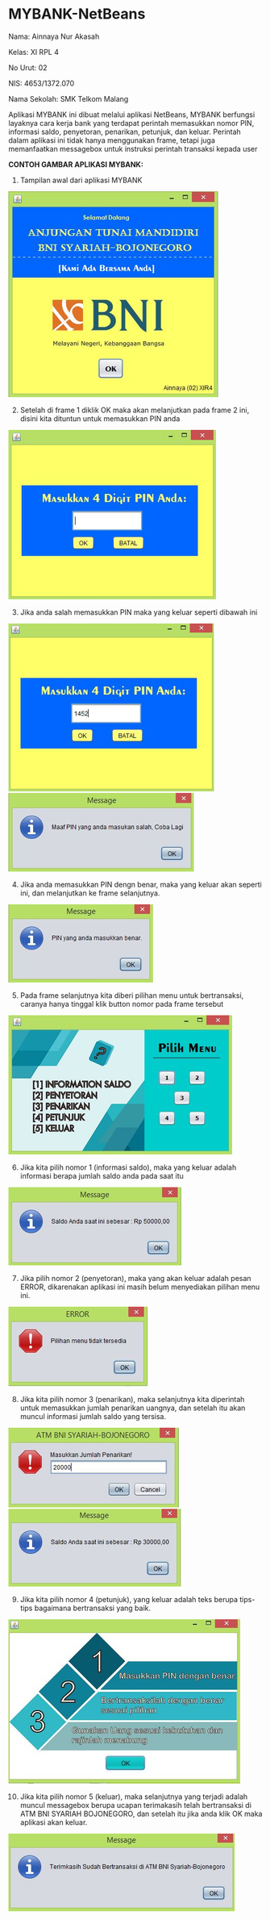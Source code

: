# MYBANK-NetBeans
Nama: Ainnaya Nur Akasah

Kelas: XI RPL 4

No Urut: 02

NIS: 4653/1372.070

Nama Sekolah: SMK Telkom Malang




Aplikasi MYBANK ini dibuat melalui aplikasi NetBeans, MYBANK berfungsi layaknya cara kerja bank yang terdapat
perintah memasukkan nomor PIN, informasi saldo, penyetoran, penarikan, petunjuk, dan keluar.
Perintah dalam aplikasi ini tidak hanya menggunakan frame, tetapi juga memanfaatkan messagebox untuk instruksi perintah
transaksi kepada user



**CONTOH GAMBAR APLIKASI MYBANK:**

1. Tampilan awal dari aplikasi MYBANK

  ![Image 1](https://github.com/Ainnaya/MYBANK-NetBeans/blob/59076a6e0df9676d589d320c45e7ebda49515b28/1%20-%20tampilan%20awal.JPG)


2. Setelah di frame 1 diklik OK maka akan melanjutkan pada frame 2 ini, disini kita dituntun untuk memasukkan PIN anda

  ![Image 2](https://github.com/Ainnaya/MYBANK-NetBeans/blob/59076a6e0df9676d589d320c45e7ebda49515b28/2%20-%20menginputkan%20PIN.JPG)


3. Jika anda salah memasukkan PIN maka yang keluar seperti dibawah ini

  ![Image 3](https://github.com/Ainnaya/MYBANK-NetBeans/blob/master/2--.JPG)
  ![Image 3](https://github.com/Ainnaya/MYBANK-NetBeans/blob/master/3%20-%20output%20dari%20menginputkan%20PIN%20salah.JPG)


4. Jika anda memasukkan PIN dengn benar, maka yang keluar akan seperti ini, dan melanjutkan ke frame selanjutnya.

  ![Image 4](https://github.com/Ainnaya/MYBANK-NetBeans/blob/59076a6e0df9676d589d320c45e7ebda49515b28/4%20-%20output%20jika%20menginputkan%20PIN%20benar.JPG)


5. Pada frame selanjutnya kita diberi pilihan menu untuk bertransaksi, caranya hanya tinggal klik button nomor pada frame tersebut

  ![Image 5](https://github.com/Ainnaya/MYBANK-NetBeans/blob/59076a6e0df9676d589d320c45e7ebda49515b28/5%20-%20menuju%20ke%20form%20pilihan%20menu.JPG)


6. Jika kita pilih nomor 1 (informasi saldo), maka yang keluar adalah informasi berapa jumlah saldo anda pada saat itu

  ![Image 6](https://github.com/Ainnaya/MYBANK-NetBeans/blob/59076a6e0df9676d589d320c45e7ebda49515b28/6%20-%20klik%20button%201%20(information%20saldo)%20untuk%20mengecek%20saldo.JPG)


7. Jika pilih nomor 2 (penyetoran), maka yang akan keluar adalah pesan ERROR, dikarenakan aplikasi ini masih belum menyediakan pilihan menu ini.

  ![Image 7](https://github.com/Ainnaya/MYBANK-NetBeans/blob/59076a6e0df9676d589d320c45e7ebda49515b28/7%20-%20klik%20no%202%20(penyetoran)%2C%20pilihan%20menu%20belum%20tersedia.JPG)


8. Jika kita pilih nomor 3 (penarikan), maka selanjutnya kita diperintah untuk memasukkan jumlah penarikan uangnya, dan setelah itu akan muncul informasi jumlah saldo yang tersisa.

  ![Image 8](https://github.com/Ainnaya/MYBANK-NetBeans/blob/59076a6e0df9676d589d320c45e7ebda49515b28/8%20-%20klik%20button%203%20(penarikan)%2C%20disuruh%20menginputkan%20jumlah%20penarikan.JPG)
  ![Image 9](https://github.com/Ainnaya/MYBANK-NetBeans/blob/59076a6e0df9676d589d320c45e7ebda49515b28/9%20-%20akan%20muncul%20jumlah%20saldo.JPG)


9. Jika kita pilih nomor 4 (petunjuk), yang keluar adalah teks berupa tips-tips bagaimana bertransaksi yang baik.

  ![Image 10](https://github.com/Ainnaya/MYBANK-NetBeans/blob/59076a6e0df9676d589d320c45e7ebda49515b28/10%20-%20klik%20button%204(petunjuk)%20akan%20muncul%20beberapa%20petunjuk.JPG)


10. Jika kita pilih nomor 5 (keluar), maka selanjutnya yang terjadi adalah muncul messagebox berupa ucapan terimakasih telah bertransaksi di ATM BNI SYARIAH BOJONEGORO, dan setelah itu jika anda klik OK maka aplikasi akan keluar.

  ![Image 11](https://github.com/Ainnaya/MYBANK-NetBeans/blob/59076a6e0df9676d589d320c45e7ebda49515b28/11%20-%20klik%20button%205%20(keluar)%20akan%20keluar%20dari%20frame%20pilih%20menu%20dan%20langsung%20ke%20frame%20utama.JPG)
